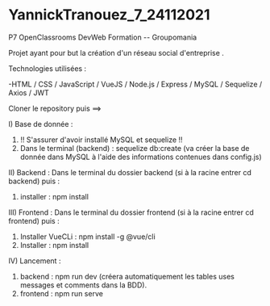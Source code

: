 # YannickTranouez_7_24112021
P7 OpenClassrooms DevWeb Formation -- Groupomania

Projet ayant pour but la création d'un réseau social d'entreprise .

Technologies utilisées : 

-HTML / CSS / JavaScript / VueJS / Node.js / Express / MySQL / Sequelize / Axios / JWT

Cloner le repository puis ==>

I) Base de donnée : 
1) !! S'assurer d'avoir installé MySQL et sequelize !!
2) Dans le terminal (backend) : sequelize db:create (va créer la base de donnée dans MySQL à l'aide des informations contenues dans config.js)


II) Backend : 
Dans le terminal du dossier backend (si à la racine entrer cd backend) puis :
1) installer : npm install


III) Frontend :
Dans le terminal du dossier frontend (si à la racine entrer cd frontend) puis :
1) Installer VueCLi : npm install -g @vue/cli
2) Installer : npm install


IV) Lancement : 
1) backend : npm run dev (créera automatiquement les tables uses messages et comments dans la BDD).
2) frontend : npm run serve







